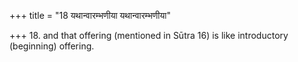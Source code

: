 +++
title = "18 यथान्वारम्भणीया यथान्वारम्भणीया"

+++
18. and that offering (mentioned in Sūtra 16) is like introductory (beginning) offering.
